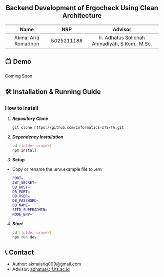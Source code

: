 <div align="center">

## Backend Development of Ergocheck Using Clean Architecture

|        Name          |     NRP      |              Advisor              |
|:--------------------:|:------------:|:--------------------------------:|
| Akmal Ariq Romadhon  | 5025211188   | Ir. Adhatus Solichah Ahmadiyah, S.Kom., M.Sc. |

</div>

## 📺 Demo

Coming Soon.

## 🛠 Installation & Running Guide

### How to install

1. **_Repository Clone_**

   ```bash
   git clone https://github.com/Informatics-ITS/TA.git
   ```

2. **_Dependency Installation_**

   ```bash
   cd [folder-proyek]
   npm install
   ```

3. **Setup**

- Copy or rename the .env.example file to .env

  ```bash
  PORT=
  JWT_SECRET=
  DB_HOST=
  DB_PORT=
  DB_USER=
  DB_PASSWORD=
  DB_NAME=
  SEED_SUPERADMIN=
  NODE_ENV=
  ```

4. **_Start_**

   ```bash
   cd [folder-proyek]
   npm run dev
   ```

## 📞 Contact

- Author: akmalariq009@gmail.com
- Advisor: adhatus@if.its.ac.id
